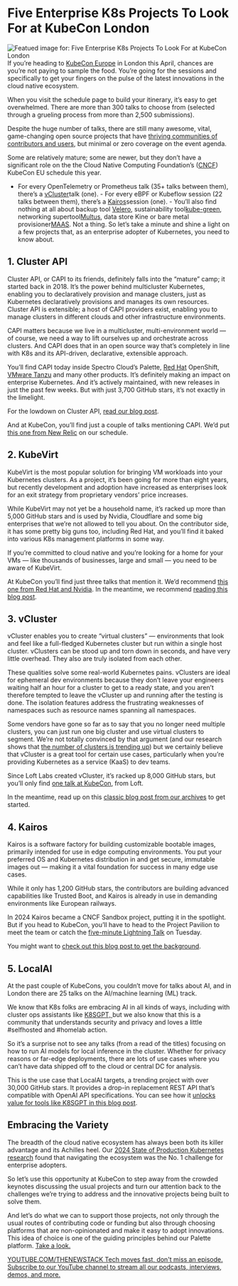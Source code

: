 # Five Enterprise K8s Projects To Look For at KubeCon London
![Featued image for: Five Enterprise K8s Projects To Look For at KubeCon London](https://cdn.thenewstack.io/media/2025/02/32396366-kubecon123-1024x563.png)
If you’re heading to [KubeCon Europe](https://events.linuxfoundation.org/kubecon-cloudnativecon-europe/) in London this April, chances are you’re not paying to sample the food. You’re going for the sessions and specifically to get your fingers on the pulse of the latest innovations in the cloud native ecosystem.

When you visit the schedule page to build your itinerary, it’s easy to get overwhelmed. There are more than 300 talks to choose from (selected through a grueling process from more than 2,500 submissions).

Despite the huge number of talks, there are still many awesome, vital, game-changing open source projects that have [thriving communities of contributors and users](https://www.cncf.io/blog/2025/01/29/2024-year-in-review-of-cncf-and-top-30-open-source-project-velocity/), but minimal or zero coverage on the event agenda.

Some are relatively mature; some are newer, but they don’t have a significant role on the the Cloud Native Computing Foundation’s ([CNCF](https://cncf.io/?utm_content=inline+mention)) KubeCon EU schedule this year.

- For every OpenTelemetry or Prometheus talk (35+ talks between them), there’s a
[vCluster](https://thenewstack.io/kubernetes-gets-back-to-scaling-with-virtual-clusters/)talk (one). - For every eBPF or Kubeflow session (22 talks between them), there’s a
[Kairos](https://thenewstack.io/livin-kubernetes-on-the-immutable-edge-with-kairos-project/)session (one). - You’ll also find nothing at all about backup tool
[Velero](https://thenewstack.io/how-to-make-up-for-kubernetes-disaster-recovery-shortfalls/), sustainability tool[kube-green](https://thenewstack.io/an-open-source-journey-to-greener-cloud-native-environments/), networking supertool[Multus](https://thenewstack.io/how-to-navigate-multiple-networks-for-kubernetes-workloads/), data store Kine or bare metal provisioner[MAAS](https://thenewstack.io/provision-bare-metal-kubernetes-with-the-cluster-api/). Not a thing.
So let’s take a minute and shine a light on a few projects that, as an enterprise adopter of Kubernetes, you need to know about.

## 1. Cluster API
Cluster API, or CAPI to its friends, definitely falls into the “mature” camp; it started back in 2018. It’s the power behind multicluster Kubernetes, enabling you to declaratively provision and manage clusters, just as Kubernetes declaratively provisions and manages its own resources. Cluster API is extensible; a host of CAPI providers exist, enabling you to manage clusters in different clouds and other infrastructure environments.

CAPI matters because we live in a multicluster, multi-environment world — of course, we need a way to lift ourselves up and orchestrate across clusters. And CAPI does that in an open source way that’s completely in line with K8s and its API-driven, declarative, extensible approach.

You’ll find CAPI today inside Spectro Cloud’s Palette, [Red Hat](https://www.openshift.com/try?utm_content=inline+mention) OpenShift, [VMware Tanzu](https://tanzu.vmware.com?utm_content=inline+mention) and many other products. It’s definitely making an impact on enterprise Kubernetes. And it’s actively maintained, with new releases in just the past few weeks. But with just 3,700 GitHub stars, it’s not exactly in the limelight.

For the lowdown on Cluster API, [read our blog post](https://www.spectrocloud.com/blog/cluster-api-and-kubernetes-cluster-management).

And at KubeCon, you’ll find just a couple of talks mentioning CAPI. We’d put [this one from New Relic](https://sched.co/1txDE) on our schedule.

## 2. KubeVirt
KubeVirt is the most popular solution for bringing VM workloads into your Kubernetes clusters. As a project, it’s been going for more than eight years, but recently development and adoption have increased as enterprises look for an exit strategy from proprietary vendors’ price increases.

While KubeVirt may not yet be a household name, it’s racked up more than 5,000 GitHub stars and is used by Nvidia, Cloudflare and some big enterprises that we’re not allowed to tell you about. On the contributor side, it has some pretty big guns too, including Red Hat, and you’ll find it baked into various K8s management platforms in some way.

If you’re committed to cloud native and you’re looking for a home for your VMs — like thousands of businesses, large and small — you need to be aware of KubeVirt.

At KubeCon you’ll find just three talks that mention it. We’d recommend [this one from Red Hat and Nvidia](https://sched.co/1td18). In the meantime, we recommend [reading this blog post](https://www.spectrocloud.com/blog/production-ready-kubevirt-architecture-for-vms-on-kubernetes).

## 3. vCluster
vCluster enables you to create “virtual clusters” — environments that look and feel like a full-fledged Kubernetes cluster but run within a single host cluster. vClusters can be stood up and torn down in seconds, and have very little overhead. They also are truly isolated from each other.

These qualities solve some real-world Kubernetes pains. vClusters are ideal for ephemeral dev environments because they don’t leave your engineers waiting half an hour for a cluster to get to a ready state, and you aren’t therefore tempted to leave the vCluster up and running after the testing is done. The isolation features address the frustrating weaknesses of namespaces such as resource names spanning all namespaces.

Some vendors have gone so far as to say that you no longer need multiple clusters, you can just run one big cluster and use virtual clusters to segment. We’re not totally convinced by that argument (and our research shows that [the number of clusters is trending up](https://info.spectrocloud.com/2024-state-of-production-kubernetes)) but we certainly believe that vCluster is a great tool for certain use cases, particularly when you’re providing Kubernetes as a service (KaaS) to dev teams.

Since Loft Labs created vCluster, it’s racked up 8,000 GitHub stars, but you’ll only find [one talk at KubeCon](https://sched.co/1tx9S), from Loft.

In the meantime, read up on this [classic blog post from our archives](https://www.spectrocloud.com/blog/virtual-kubernetes-clusters-with-palette-virtual-clusters) to get started.

## 4. Kairos
Kairos is a software factory for building customizable bootable images, primarily intended for use in edge computing environments. You put your preferred OS and Kubernetes distribution in and get secure, immutable images out — making it a vital foundation for success in many edge use cases.

While it only has 1,200 GitHub stars, the contributors are building advanced capabilities like Trusted Boot, and Kairos is already in use in demanding environments like European railways.

In 2024 Kairos became a CNCF Sandbox project, putting it in the spotlight. But if you head to KubeCon, you’ll have to head to the Project Pavilion to meet the team or catch the [five-minute Lightning Talk](https://sched.co/1tcuw) on Tuesday.

You might want to [check out this blog post to get the background](https://www.spectrocloud.com/blog/livin-kubernetes-on-the-immutable-edge-with-kairos-project).

## 5. LocalAI
At the past couple of KubeCons, you couldn’t move for talks about AI, and in London there are 25 talks on the AI/machine learning (ML) track.

We know that K8s folks are embracing AI in all kinds of ways, including with cluster ops assistants like [K8SGPT, ](https://sched.co/1tx86)but we also know that this is a community that understands security and privacy and loves a little #selfhosted and #homelab action.

So it’s a surprise not to see any talks (from a read of the titles) focusing on how to run AI models for local inference in the cluster. Whether for privacy reasons or far-edge deployments, there are lots of use cases where you can’t have data shipped off to the cloud or central DC for analysis.

This is the use case that LocalAI targets, a trending project with over 30,000 GitHub stars. It provides a drop-in replacement REST API that’s compatible with OpenAI API specifications. You can see how it [unlocks value for tools like K8SGPT in this blog post](https://www.spectrocloud.com/blog/k8sgpt-localai-unlock-kubernetes-superpowers-for-free).

## Embracing the Variety
The breadth of the cloud native ecosystem has always been both its killer advantage and its Achilles heel. Our [2024 State of Production Kubernetes research](https://info.spectrocloud.com/2024-state-of-production-kubernetes) found that navigating the ecosystem was the No. 1 challenge for enterprise adopters.

So let’s use this opportunity at KubeCon to step away from the crowded keynotes discussing the usual projects and turn our attention back to the challenges we’re trying to address and the innovative projects being built to solve them.

And let’s do what we can to support those projects, not only through the usual routes of contributing code or funding but also through choosing platforms that are non-opinionated and make it easy to adopt innovations. This idea of choice is one of the guiding principles behind our Palette platform. [Take a look.](https://www.spectrocloud.com/integrations-and-environments)

[
YOUTUBE.COM/THENEWSTACK
Tech moves fast, don't miss an episode. Subscribe to our YouTube
channel to stream all our podcasts, interviews, demos, and more.
](https://youtube.com/thenewstack?sub_confirmation=1)